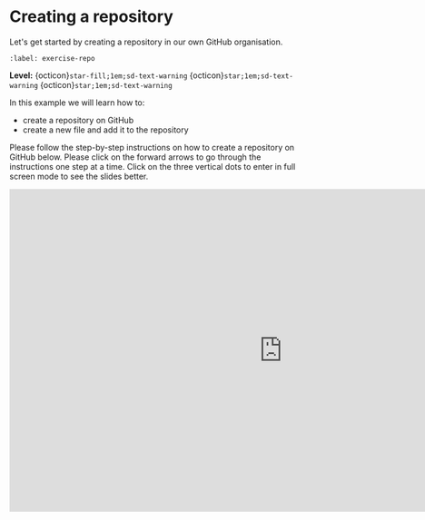 # Creating a repository

Let's get started by creating a repository in our own GitHub organisation.


```{exercise-start} Exercise 3.3: Creating a repository on GitHub
:label: exercise-repo
```
**Level:** {octicon}`star-fill;1em;sd-text-warning` {octicon}`star;1em;sd-text-warning` {octicon}`star;1em;sd-text-warning`

In this example we will learn how to:

- create a repository on GitHub
- create a new file and add it to the repository

Please follow the step-by-step instructions on how to create a repository on GitHub below.  Please click on the forward arrows to go through the
instructions one step at a time. Click on the three vertical dots to enter in full screen mode to see the slides better.

<div class="container"> 
  <iframe class="responsive-iframe" src="https://docs.google.com/presentation/d/1C9ZfrM_wmXLVJOQidV3UFcK7-dcoiqVsnRA4RtDMnwY/embed?start=false&loop=false&delayms=3000" frameborder="0" width="960" height="569" allowfullscreen="true" mozallowfullscreen="true" webkitallowfullscreen="true"></iframe>
</div>

```{exercise-end}
```
